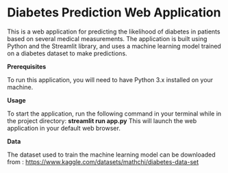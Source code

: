 # Diabetes Prediction Web Application
This is a web application for predicting the likelihood of diabetes in patients based on several medical measurements. The application is built using Python and the Streamlit library, and uses a machine learning model trained on a diabetes dataset to make predictions.


**Prerequisites**

To run this application, you will need to have Python 3.x installed on your machine.

**Usage**

To start the application, run the following command in your terminal while in the project directory: **streamlit run app.py** 
This will launch the web application in your default web browser.

**Data**

The dataset used to train the machine learning model can be downloaded from : https://www.kaggle.com/datasets/mathchi/diabetes-data-set

